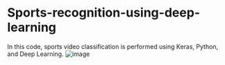 # Sports-recognition-using-deep-learning
In this code,  sports video classification is performed using Keras, Python, and Deep Learning.
![image](https://github.com/Afnankhn/Sports-recognition-using-deep-learning/assets/55242810/c58584d6-5c39-4c05-bc44-592eea07acf4)
